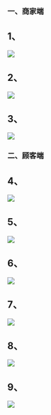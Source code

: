 ### 一、商家端

## 1、
![](https://raw.githubusercontent.com/ChaosCrowd/Dashboard/master/documentations/Img/1.png)

## 2、
![](https://raw.githubusercontent.com/ChaosCrowd/Dashboard/master/documentations/Img/2.png)

## 3、
![](https://raw.githubusercontent.com/ChaosCrowd/Dashboard/master/documentations/Img/3.png)

### 二、顾客端
## 4、
![](https://raw.githubusercontent.com/ChaosCrowd/Dashboard/master/documentations/Img/4.jpg)

## 5、
![](https://raw.githubusercontent.com/ChaosCrowd/Dashboard/master/documentations/Img/5.jpg)

## 6、
![](https://raw.githubusercontent.com/ChaosCrowd/Dashboard/master/documentations/Img/6.jpg)

## 7、
![](https://raw.githubusercontent.com/ChaosCrowd/Dashboard/master/documentations/Img/7.jpg)

## 8、
![](https://raw.githubusercontent.com/ChaosCrowd/Dashboard/master/documentations/Img/8.jpg)

## 9、
![](https://raw.githubusercontent.com/ChaosCrowd/Dashboard/master/documentations/Img/9.jpg)
